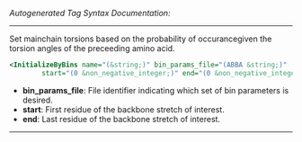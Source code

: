 <!-- THIS IS AN AUTOGENERATED FILE: Don't edit it directly, instead change the schema definition in the code itself. -->

_Autogenerated Tag Syntax Documentation:_

---
Set mainchain torsions based on the probability of occurancegiven the torsion angles of the preceeding amino acid.

```xml
<InitializeByBins name="(&string;)" bin_params_file="(ABBA &string;)"
        start="(0 &non_negative_integer;)" end="(0 &non_negative_integer;)" />
```

-   **bin_params_file**: File identifier indicating which set of bin parameters is desired.
-   **start**: First residue of the backbone stretch of interest.
-   **end**: Last residue of the backbone stretch of interest.

---
